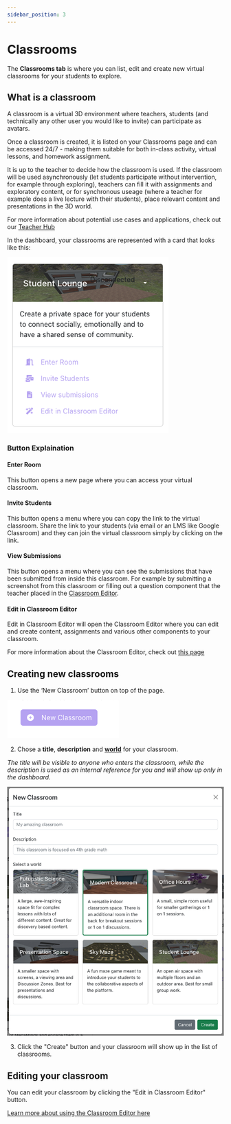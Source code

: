 ```yaml
---
sidebar_position: 3
---
```


# Classrooms

The **Classrooms tab** is where you can list, edit and create new virtual classrooms for your students to explore.

## What is a classroom

A classroom is a virtual 3D environment where teachers, students (and technically any other user you would like to invite) can participate as avatars.

Once a classroom is created, it is listed on your Classrooms page and can be accessed 24/7 - making them suitable for both in-class activity, virtual lessons, and homework assignment.

It is up to the teacher to decide how the classroom is used. If the classroom will be used asynchronously (let students participate without intervention, for example through exploring), teachers can fill it with assignments and exploratory content, or for synchronous useage (where a teacher for example does a live lecture with their students), place relevant content and presentations in the 3D world.

For more information about potential use cases and applications, check out our [Teacher Hub](/hub/intro)

In the dashboard, your classrooms are represented with a card that looks like this:

![A card-like menu for classroom options](img/classroom_card.png "Classroom Card")

### Button Explaination

#### Enter Room
This button opens a new page where you can access your virtual classroom.

#### Invite Students
This button opens a menu where you can copy the link to the virtual classroom.
Share the link to your students (via email or an LMS like Google Classroom) and they can join the virtual classroom simply by clicking on the link.

#### View Submissions
This button opens a menu where you can see the submissions that have been submitted from inside this classroom.
For example by submitting a screenshot from this classroom or filling out a question component that the teacher placed in the [Classroom Editor](docs/editor).

#### Edit in Classroom Editor
Edit in Classroom Editor will open the Classroom Editor where you can edit and create content, assignments and various other components to your classroom. 

For more information about the Classroom Editor, check out [this page](docs/editor)

## Creating new classrooms
1. Use the ‘New Classroom’ button on top of the page.

![alt text](img/new_classroom.png "New Classroom Button")

2. Chose a **title**, **description** and [**world**](worlds "Worlds are empty 3D models that act as the basis for your classroom") for your classroom. 

*The title will be visible to anyone who enters the classroom, while the description is used as an internal reference for you and will show up only in the dashboard.*

![alt text](img/new_classroom_menu.png "New Classroom Button")

3. Click the "Create" button and your classroom will show up in the list of classrooms.


## Editing your classroom 

You can edit your classroom by clicking the "Edit in Classroom Editor" button.

[Learn more about using the Classroom Editor here](docs/editor)


